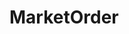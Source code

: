 # MarketOrder   

<script src="https://unpkg.com/@stoplight/elements/web-components.min.js"></script>
<link rel="stylesheet" href="https://unpkg.com/@stoplight/elements/styles.min.css">

<elements-api
  apiDescriptionUrl="MarketOrder.yaml"
  layout="sidebar"
  router="hash"
  hideTryIt="false"
  hideSchemas="false"
  hideInternal="false"
/>